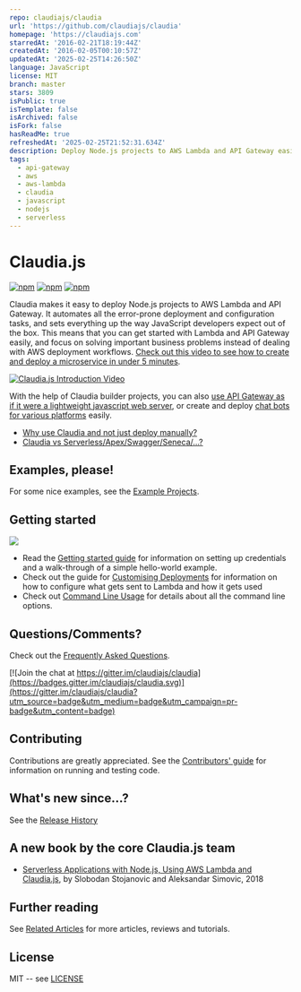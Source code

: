 ```yaml
---
repo: claudiajs/claudia
url: 'https://github.com/claudiajs/claudia'
homepage: 'https://claudiajs.com'
starredAt: '2016-02-21T18:19:44Z'
createdAt: '2016-02-05T00:10:57Z'
updatedAt: '2025-02-25T14:26:50Z'
language: JavaScript
license: MIT
branch: master
stars: 3809
isPublic: true
isTemplate: false
isArchived: false
isFork: false
hasReadMe: true
refreshedAt: '2025-02-25T21:52:31.634Z'
description: Deploy Node.js projects to AWS Lambda and API Gateway easily
tags:
  - api-gateway
  - aws
  - aws-lambda
  - claudia
  - javascript
  - nodejs
  - serverless
---
```


# Claudia.js

[![npm](https://img.shields.io/npm/v/claudia.svg?maxAge=2592000?style=plastic)](https://www.npmjs.com/package/claudia)
[![npm](https://img.shields.io/npm/dt/claudia.svg?maxAge=2592000?style=plastic)](https://www.npmjs.com/package/claudia)
[![npm](https://img.shields.io/npm/l/claudia.svg?maxAge=2592000?style=plastic)](https://github.com/claudiajs/claudia/blob/master/LICENSE)

Claudia makes it easy to deploy Node.js projects to AWS Lambda and API Gateway. It automates all the error-prone deployment and configuration tasks, and sets everything up the way JavaScript developers expect out of the box. This means that you can get started with Lambda and API Gateway easily, and focus on solving important business problems instead of dealing with AWS deployment workflows. [Check out this video to see how to create and deploy a microservice in under 5 minutes](https://youtu.be/lsXHWy4b-I0).

[![Claudia.js Introduction Video](https://claudiajs.com/assets/claudia-intro-video.png)](https://youtu.be/lsXHWy4b-I0)


With the help of Claudia builder projects, you can also [use API Gateway as if it were a lightweight javascript web server](https://github.com/claudiajs/claudia-api-builder), or create and deploy [chat bots for various platforms](https://github.com/claudiajs/claudia-bot-builder) easily. 

* [Why use Claudia and not just deploy manually?](https://github.com/claudiajs/claudia/blob/master/FAQ.md#why-use-claudia-and-not-just-deploy-manually)
* [Claudia vs Serverless/Apex/Swagger/Seneca/...?](https://github.com/claudiajs/claudia/blob/master/FAQ.md#how-does-it-compare-to-)

## Examples, please!

For some nice examples, see the [Example Projects](https://github.com/claudiajs/example-projects).

## Getting started

[![](https://nodei.co/npm/claudia.svg?downloads=true&downloadRank=true&stars=true)](https://www.npmjs.com/package/claudia)

* Read the [Getting started guide](https://claudiajs.com/tutorials/hello-world-lambda.html) for information on setting up credentials and a walk-through of a simple hello-world example. 
* Check out the guide for [Customising Deployments](customising_deployments.md) for information on how to configure what gets sent to Lambda and how it gets used
* Check out [Command Line Usage](docs) for details about all the command line options.

## Questions/Comments?

Check out the [Frequently Asked Questions](FAQ.md). 

[![Join the chat at https://gitter.im/claudiajs/claudia](https://badges.gitter.im/claudiajs/claudia.svg)](https://gitter.im/claudiajs/claudia?utm_source=badge&utm_medium=badge&utm_campaign=pr-badge&utm_content=badge)

## Contributing

Contributions are greatly appreciated. See the [Contributors' guide](contributing.md) for information on running and testing code.

## What's new since...?

See the [Release History](RELEASES.md)

## A new book by the core Claudia.js team

* [Serverless Applications with Node.js, Using AWS Lambda and Claudia.js](https://www.manning.com/books/serverless-applications-with-nodejs), by Slobodan Stojanovic and Aleksandar Simovic, 2018

## Further reading

See [Related Articles](FURTHER_READING.md) for more articles, reviews and tutorials.

## License

MIT -- see [LICENSE](LICENSE)
